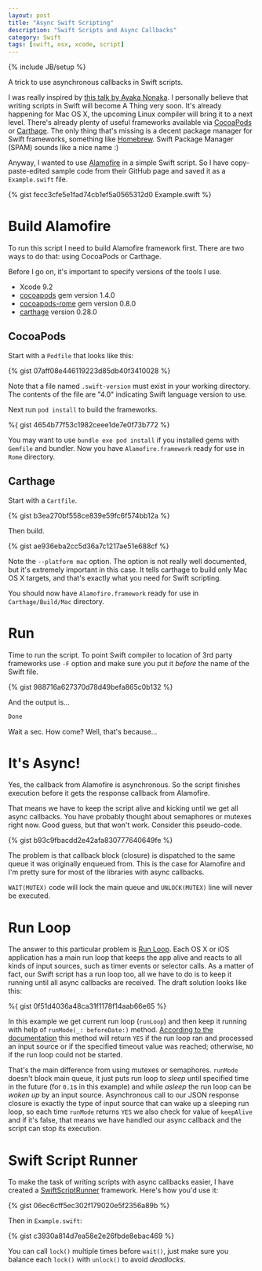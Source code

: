 ```yaml
---
layout: post
title: "Async Swift Scripting"
description: "Swift Scripts and Async Callbacks"
category: Swift
tags: [swift, osx, xcode, script]
---
```

{% include JB/setup %}

A trick to use asynchronous callbacks in Swift scripts.

<!--more-->

I was really inspired by [this talk by Ayaka Nonaka](https://realm.io/news/swift-scripting/). I personally believe that writing scripts in Swift will become A Thing very soon. It's already happening for Mac OS X, the upcoming Linux compiler will bring it to a next level. There's already plenty of useful frameworks available via [CocoaPods](http://cocoapods.org) or [Carthage](https://github.com/Carthage/Carthage). The only thing that's missing is a decent package manager for Swift frameworks, something like [Homebrew](http://brew.sh). Swift Package Manager (SPAM) sounds like a nice name :)

Anyway, I wanted to use [Alamofire](https://github.com/Alamofire/Alamofire) in a simple Swift script. So I have copy-paste-edited sample code from their GitHub page and saved it as a `Example.swift` file.

{% gist fecc3cfe5e1fad74cb1ef5a0565312d0 Example.swift %}

# Build Alamofire

To run this script I need to build Alamofire framework first. There are two ways to do that: using CocoaPods or Carthage.

Before I go on, it's important to specify versions of the tools I use.

- Xcode 9.2
- [cocoapods](https://github.com/CocoaPods/CocoaPods) gem version 1.4.0
- [cocoapods-rome](https://github.com/neonichu/Rome) gem version 0.8.0
- [carthage](https://github.com/Carthage/Carthage) version 0.28.0

## CocoaPods

Start with a `Podfile` that looks like this:

{% gist 07aff08e446119223d85db40f3410028 %}

Note that a file named `.swift-version` must exist in your working directory.
The contents of the file are "4.0" indicating Swift language version to use.

Next run `pod install` to build the frameworks.

%{ gist 4654b77f53c1982ceee1de7e0f73b772 %}

You may want to use `bundle exe pod install` if you installed gems with `Gemfile` and bundler.
Now you have `Alamofire.framework` ready for use in `Rome` directory.

## Carthage

Start with a `Cartfile`.

{% gist b3ea270bf558ce839e59fc6f574bb12a %}

Then build.

{% gist ae936eba2cc5d36a7c1217ae51e688cf %}

Note the `--platform mac` option. The option is not really well documented, but it's extremely important in this case. It tells carthage to build only Mac OS X targets, and that's exactly what you need for Swift scripting.

You should now have `Alamofire.framework` ready for use in `Carthage/Build/Mac` directory.

# Run

Time to run the script. To point Swift compiler to location of 3rd party frameworks use `-F` option and make sure you put it _before_ the name of the Swift file.

{% gist 988716a627370d78d49befa865c0b132 %}

And the output is...

```bash
Done
```

Wait a sec. How come? Well, that's because...

# It's Async!

Yes, the callback from Alamofire is asynchronous. So the script finishes execution before it gets the response callback from Alamofire.

That means we have to keep the script alive and kicking until we get all async callbacks. You have probably thought about semaphores or mutexes right now. Good guess, but that won't work. Consider this pseudo-code.

{% gist b93c9fbacdd2e42afa830777640649fe %}

The problem is that callback block (closure) is dispatched to the same queue it was originally enqueued from. This is the case for Alamofire and I'm pretty sure for most of the libraries with async callbacks.

`WAIT(MUTEX)` code will lock the main queue and `UNLOCK(MUTEX)` line will never be executed.

# Run Loop

The answer to this particular problem is [Run Loop](https://developer.apple.com/library/ios/documentation/Cocoa/Conceptual/Multithreading/RunLoopManagement/RunLoopManagement.html).
Each OS X or iOS application has a main run loop that keeps the app alive and reacts to all kinds of input sources, such as timer events or selector calls.
As a matter of fact, our Swift script has a run loop too, all we have to do is to keep it running until all async callbacks are received. The draft solution looks like this:

%{ gist 0f51d4036a48ca31f1178f14aab66e65 %}

In this example we get current run loop (`runLoop`) and then keep it running with help of `runMode(_: beforeDate:)` method. [According to the documentation](https://developer.apple.com/library/mac/documentation/Cocoa/Reference/Foundation/Classes/NSRunLoop_Class/#//apple_ref/occ/instm/NSRunLoop/runMode:beforeDate:) this method will return `YES` if the run loop ran and processed an input source or if the specified timeout value was reached; otherwise, `NO` if the run loop could not be started.

That's the main difference from using mutexes or semaphores. `runMode` doesn't block main queue, it just puts run loop to _sleep_ until specified time in the future (for `0.1`s in this example) and while _asleep_ the run loop can be _woken up_ by an input source. Asynchronous call to our JSON response closure is exactly the type of input source that can wake up a sleeping run loop, so each time `runMode` returns `YES` we also check for value of `keepAlive` and if it's false, that means we have handled our async callback and the script can stop its execution.

# Swift Script Runner

To make the task of writing scripts with async callbacks easier, I have created a [SwiftScriptRunner](https://github.com/mgrebenets/SwiftScriptRunner) framework. Here's how you'd use it:

{% gist 06ec6cff5ec302f179020e5f2356a89b %}

Then in `Example.swift`:

{% gist c3930a814d7ea58e2e26fbde8ebac469 %}

You can call `lock()` multiple times before `wait()`, just make sure you balance each `lock()` with `unlock()` to avoid _deadlocks_.

